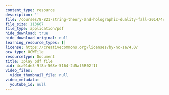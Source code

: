 ```yaml
---
content_type: resource
description: ''
file: /courses/8-821-string-theory-and-holographic-duality-fall-2014/4ca91de39f8a568e51642d5af5802f1f_0fChZwU1zEc.pdf
file_size: 113667
file_type: application/pdf
hide_download: true
hide_download_original: null
learning_resource_types: []
license: https://creativecommons.org/licenses/by-nc-sa/4.0/
ocw_type: OCWFile
resourcetype: Document
title: 3play pdf file
uid: 4ca91de3-9f8a-568e-5164-2d5af5802f1f
video_files:
  video_thumbnail_file: null
video_metadata:
  youtube_id: null
---
```

